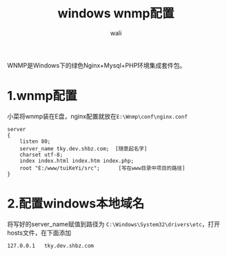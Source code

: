 ﻿---
layout: post
title: windows wnmp配置   #标题
tagline: windows wnmp配置
category: nginx      #分类
author: wali    #作者
tag: nginx     #标签
ghurl:        #github url
ghurl_zip:    #github zip下载
comments: true

post_nav: ["1.wnmp配置","2.配置windows本地域名"]
---

WNMP是Windows下的绿色Nginx+Mysql+PHP环境集成套件包。

# 1.wnmp配置 	

小菜将wnmp装在E盘，nginx配置就放在`E:\Wnmp\conf\nginx.conf `

```nginx
server
{
    listen 80;
    server_name tky.dev.shbz.com;  [随意起名字]
    charset utf-8;
    index index.html index.htm index.php;
    root "E:/www/tuiKeYi/src";      [写在www目录中项目的路径] 
}
```


# 2.配置windows本地域名

将写好的server_name赋值到路径为 `C:\Windows\System32\drivers\etc`，打开hosts文件，在下面添加

	127.0.0.1	tky.dev.shbz.com